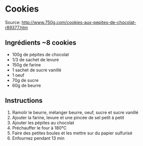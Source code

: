 # Cookies

Source: http://www.750g.com/cookies-aux-pepites-de-chocolat-r89377.htm

## Ingrédients ~8 cookies

- 100g de pépites de chocolat
- 1/3 de sachet de levure
- 150g de farine
- 1 sachet de sucre vanillé
- 1 oeuf
- 70g de sucre
- 60g de beurre


## Instructions

1. Ramolir le beurre, mélanger beurre, oeuf, sucre et sucre vanillé
2. Ajouter la farine, levure et une pincée de sel petit à petit
3. Ajouter les pépites au chocolat
4. Préchauffer le four à 180°C
5. Faire des petites boules et les mettre sur du papier sulfurisé
6. Enfournez pendant 13 min
